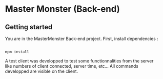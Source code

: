 # Master Monster (Back-end)

## Getting started

You are in the MasterMonster Back-end project.
First, install dependencies :

```shell

npm install

```

A test client was developped to test some functionnalities from the server like numbers of client connected, server time, etc...
All commands developped are visible on the client.
